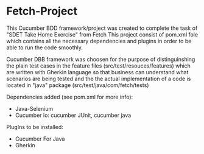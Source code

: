 # Fetch-Project

This Cucumber BDD framework/project was created to complete the task of "SDET Take Home Exercise" from Fetch
This project consist of pom.xml fole which contains all the necessary dependencies and plugins in order to be able to run the code smoothly.

Cucumber DBB framework was choosen for the purpose of distinguinshing the plain test cases in the feature files (src/test/resouces/features) which are written with Gherkin language 
  so that business can understand what scenarios are being tested and the the actual implementation of a code is located in "java" package (src/test/java/com/fetch/tests)



Dependencies added (see pom.xml for more info):
 - Java-Selenium
 - Cucumber io:
   cucumber JUnit,
   cucumber java


PlugIns to be installed:
 - Cucumber For Java
 - Gherkin



